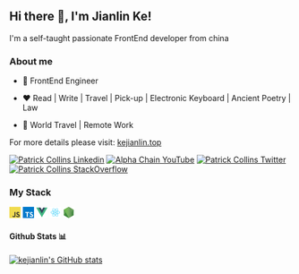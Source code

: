 <h2> Hi there 👋, I'm Jianlin Ke! </h2>

I'm a self-taught passionate FrontEnd developer from china

### About me

- 💼 FrontEnd Engineer

- ❤️ Read | Write | Travel | Pick-up | Electronic Keyboard | Ancient Poetry | Law

- 🌈 World Travel | Remote Work

For more details please visit: [kejianlin.top](https://kejianlin.top/)

[![Patrick Collins Linkedin](https://img.shields.io/badge/LinkedIn-0077B5?style=for-the-badge&logo=linkedin&logoColor=white)](https://www.linkedin.com/in/jianlin-ke-98a647253/)
[![Alpha Chain YouTube](https://img.shields.io/badge/YouTube-FF0000?style=for-the-badge&logo=youtube&logoColor=white)](https://www.youtube.com/channel/UCvlwFu9kxNXC5HyDkWUJYaA)
[![Patrick Collins Twitter](https://img.shields.io/badge/Twitter-1DA1F2?style=for-the-badge&logo=twitter&logoColor=white)](https://twitter.com/kejianlin)
[![Patrick Collins StackOverflow](https://img.shields.io/badge/StackOverflow-F48024?style=for-the-badge&logo=stackoverflow&logoColor=white)](https://stackoverflow.com/users/11381808/kejianlin)


### My Stack

<code><img height="20" src="https://raw.githubusercontent.com/github/explore/80688e429a7d4ef2fca1e82350fe8e3517d3494d/topics/javascript/javascript.png"></code>
<code><img height="20" src="https://raw.githubusercontent.com/github/explore/80688e429a7d4ef2fca1e82350fe8e3517d3494d/topics/typescript/typescript.png"></code>
<code><img height="20" src="https://raw.githubusercontent.com/github/explore/80688e429a7d4ef2fca1e82350fe8e3517d3494d/topics/vue/vue.png"></code>
<code><img height="20" src="https://raw.githubusercontent.com/github/explore/80688e429a7d4ef2fca1e82350fe8e3517d3494d/topics/react/react.png"></code>
<code><img height="20" src="https://raw.githubusercontent.com/github/explore/80688e429a7d4ef2fca1e82350fe8e3517d3494d/topics/nodejs/nodejs.png"></code>

#### Github Stats 📊

[![kejianlin's GitHub stats](https://github-readme-stats.vercel.app/api?username=kejianlin)](https://github.com/anuraghazra/github-readme-stats)
